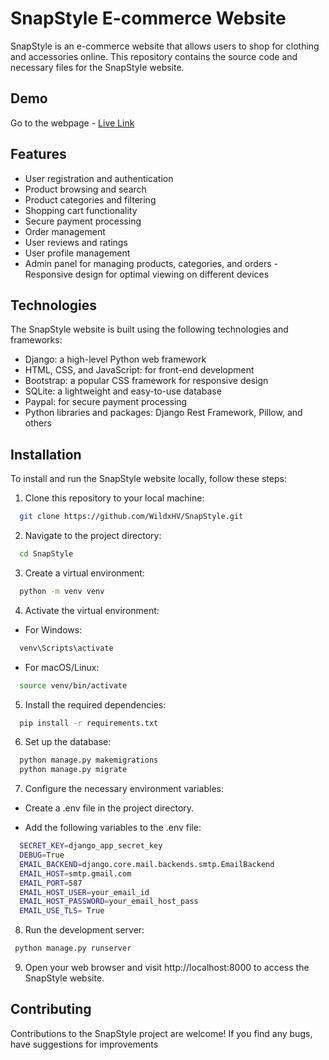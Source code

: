 
# SnapStyle E-commerce Website

SnapStyle is an e-commerce website that allows users to shop for clothing and accessories online. This repository contains the source code and necessary files for the SnapStyle website.



## Demo

Go to the webpage - [Live Link](http://hvss.pythonanywhere.com/)


## Features
- User registration and authentication
- Product browsing and search 
- Product categories and filtering
- Shopping cart functionality
- Secure payment processing
- Order management
- User reviews and ratings
- User profile management
- Admin panel for managing products, categories, and orders - Responsive design for optimal viewing on different devices 


## Technologies
The SnapStyle website is built using the following technologies and frameworks:

- Django: a high-level Python web framework
- HTML, CSS, and JavaScript: for front-end development
- Bootstrap: a popular CSS framework for responsive design
- SQLite: a lightweight and easy-to-use database
- Paypal: for secure payment processing
- Python libraries and packages: Django Rest Framework, Pillow, and others


## Installation

To install and run the SnapStyle website locally, follow these steps:
 1. Clone this repository to your local machine:

```bash
  git clone https://github.com/WildxHV/SnapStyle.git
```
 2. Navigate to the project directory:
```bash
  cd SnapStyle
```      
 3. Create a virtual environment:
```bash
  python -m venv venv
```      
 4. Activate the virtual environment:
  - For Windows:
   ```bash
     venv\Scripts\activate
   ```      
  - For macOS/Linux:
   ```bash
     source venv/bin/activate
   ```      
 5. Install the required dependencies:
```bash
  pip install -r requirements.txt
```      
 6. Set up the database:
```bash
  python manage.py makemigrations
  python manage.py migrate
```      
 7. Configure the necessary environment variables:

   - Create a .env file in the project directory.

   - Add the following variables to the .env file:
```bash
  SECRET_KEY=django_app_secret_key
  DEBUG=True
  EMAIL_BACKEND=django.core.mail.backends.smtp.EmailBackend
  EMAIL_HOST=smtp.gmail.com
  EMAIL_PORT=587
  EMAIL_HOST_USER=your_email_id
  EMAIL_HOST_PASSWORD=your_email_host_pass
  EMAIL_USE_TLS= True
```      
 8. Run the development server:
 ```bash
  python manage.py runserver
```

 9. Open your web browser and visit http://localhost:8000 to access the SnapStyle website.
## Contributing

Contributions to the SnapStyle project are welcome! If you find any bugs, have suggestions for improvements

